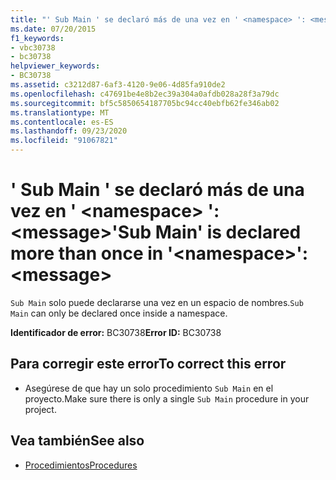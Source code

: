 ```yaml
---
title: "' Sub Main ' se declaró más de una vez en ' <namespace> ': <message>"
ms.date: 07/20/2015
f1_keywords:
- vbc30738
- bc30738
helpviewer_keywords:
- BC30738
ms.assetid: c3212d87-6af3-4120-9e06-4d85fa910de2
ms.openlocfilehash: c47691be4e8b2ec39a304a0afdb028a28f3a79dc
ms.sourcegitcommit: bf5c5850654187705bc94cc40ebfb62fe346ab02
ms.translationtype: MT
ms.contentlocale: es-ES
ms.lasthandoff: 09/23/2020
ms.locfileid: "91067821"
---
```

# <a name="sub-main-is-declared-more-than-once-in-namespace-message"></a><span data-ttu-id="7671e-102">' Sub Main ' se declaró más de una vez en ' \<namespace> ': \<message></span><span class="sxs-lookup"><span data-stu-id="7671e-102">'Sub Main' is declared more than once in '\<namespace>': \<message></span></span>

<span data-ttu-id="7671e-103">`Sub Main` solo puede declararse una vez en un espacio de nombres.</span><span class="sxs-lookup"><span data-stu-id="7671e-103">`Sub Main` can only be declared once inside a namespace.</span></span>  
  
 <span data-ttu-id="7671e-104">**Identificador de error:** BC30738</span><span class="sxs-lookup"><span data-stu-id="7671e-104">**Error ID:** BC30738</span></span>  
  
## <a name="to-correct-this-error"></a><span data-ttu-id="7671e-105">Para corregir este error</span><span class="sxs-lookup"><span data-stu-id="7671e-105">To correct this error</span></span>  
  
- <span data-ttu-id="7671e-106">Asegúrese de que hay un solo procedimiento `Sub Main` en el proyecto.</span><span class="sxs-lookup"><span data-stu-id="7671e-106">Make sure there is only a single `Sub Main` procedure in your project.</span></span>  
  
## <a name="see-also"></a><span data-ttu-id="7671e-107">Vea también</span><span class="sxs-lookup"><span data-stu-id="7671e-107">See also</span></span>

- [<span data-ttu-id="7671e-108">Procedimientos</span><span class="sxs-lookup"><span data-stu-id="7671e-108">Procedures</span></span>](../programming-guide/language-features/procedures/index.md)
